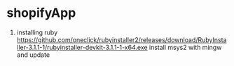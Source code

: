 # shopifyApp

1. installing ruby
    https://github.com/oneclick/rubyinstaller2/releases/download/RubyInstaller-3.1.1-1/rubyinstaller-devkit-3.1.1-1-x64.exe 
      install msys2 with mingw and update 
